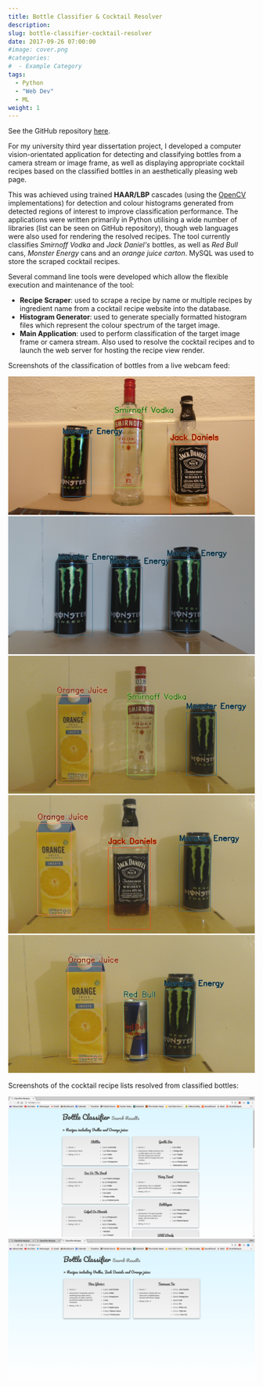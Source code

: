```yaml
---
title: Bottle Classifier & Cocktail Resolver
description:
slug: bottle-classifier-cocktail-resolver
date: 2017-09-26 07:00:00
#image: cover.png
#categories:
#  - Example Category
tags:
  - Python
  - "Web Dev"
  - ML
weight: 1
---
```


See the GitHub repository [here](https://github.com/jemgunay/bottle-classifier).

For my university third year dissertation project, I developed a computer vision-orientated application for detecting
and classifying bottles from a camera stream or image frame, as well as displaying appropriate cocktail recipes based on
the classified bottles in an aesthetically pleasing web page.

This was achieved using trained **HAAR/LBP** cascades (using the [OpenCV](https://opencv.org/) implementations) for
detection and colour histograms generated from detected regions of interest to improve classification performance. The
applications were written primarily in Python utilising a wide number of libraries (list can be seen on GitHub
repository), though web languages were also used for rendering the resolved recipes. The tool currently classifies
*Smirnoff Vodka* and *Jack Daniel's* bottles, as well as *Red Bull* cans, *Monster Energy* cans and an *orange juice
carton*. MySQL was used to store the scraped cocktail recipes.

Several command line tools were developed which allow the flexible execution and maintenance of the tool:

- **Recipe Scraper**: used to scrape a recipe by name or multiple recipes by ingredient name from a cocktail recipe
  website into the database.
- **Histogram Generator**: used to generate specially formatted histogram files which represent the colour spectrum of
  the target image.
- **Main Application**: used to perform classification of the target image frame or camera stream. Also used to resolve
  the cocktail recipes and to launch the web server for hosting the recipe view render.

Screenshots of the classification of bottles from a live webcam feed:

![Example bottle classifications](frame.png) ![Example bottle classifications](frame2.png) ![Example bottle classifications](frame3.png)
![Example bottle classifications](frame4.png) ![Example bottle classifications](frame5.png)

Screenshots of the cocktail recipe lists resolved from classified bottles:

![Example resolved cocktail recipe view](frame6.png) ![Example resolved cocktail recipe view](frame7.png)